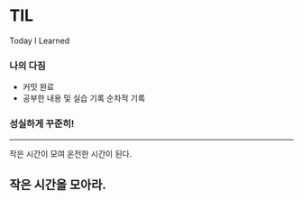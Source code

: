 # TIL

Today I Learned

### 나의 다짐

- 커밋 완료
- 공부한 내용 및 실습 기록 순차적 기록

### 성실하게 꾸준히!

---

작은 시간이 모여 온전한 시간이 된다.

작은 시간을 모아라.
---

